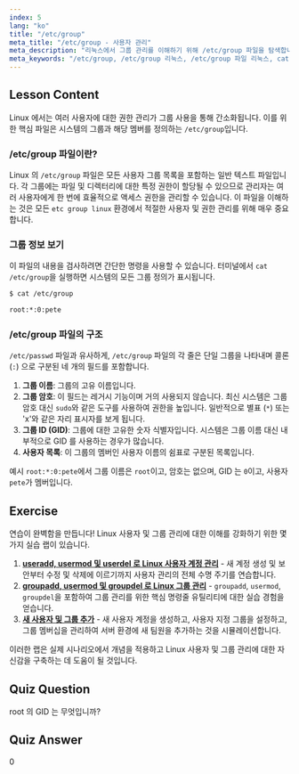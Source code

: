 ```yaml
---
index: 5
lang: "ko"
title: "/etc/group"
meta_title: "/etc/group - 사용자 관리"
meta_description: "리눅스에서 그룹 관리를 이해하기 위해 /etc/group 파일을 탐색합니다. cat /etc/group으로 그룹 데이터를 보는 방법과 GID 및 사용자 목록을 포함한 구조를 이해합니다. 이 가이드는 etc group linux 파일의 필수 사항을 다룹니다."
meta_keywords: "/etc/group, /etc/group 리눅스, /etc/group 파일 리눅스, cat /etc/group, etc group 리눅스, 그룹 관리, GID, 리눅스 권한, 리눅스 그룹"
---
```


## Lesson Content

Linux 에서는 여러 사용자에 대한 권한 관리가 그룹 사용을 통해 간소화됩니다. 이를 위한 핵심 파일은 시스템의 그룹과 해당 멤버를 정의하는 `/etc/group`입니다.

### /etc/group 파일이란?

Linux 의 `/etc/group` 파일은 모든 사용자 그룹 목록을 포함하는 일반 텍스트 파일입니다. 각 그룹에는 파일 및 디렉터리에 대한 특정 권한이 할당될 수 있으므로 관리자는 여러 사용자에게 한 번에 효율적으로 액세스 권한을 관리할 수 있습니다. 이 파일을 이해하는 것은 모든 `etc group linux` 환경에서 적절한 사용자 및 권한 관리를 위해 매우 중요합니다.

### 그룹 정보 보기

이 파일의 내용을 검사하려면 간단한 명령을 사용할 수 있습니다. 터미널에서 `cat /etc/group`을 실행하면 시스템의 모든 그룹 정의가 표시됩니다.

```bash
$ cat /etc/group

root:*:0:pete
```

### /etc/group 파일의 구조

`/etc/passwd` 파일과 유사하게, `/etc/group` 파일의 각 줄은 단일 그룹을 나타내며 콜론 (`:`) 으로 구분된 네 개의 필드를 포함합니다.

1. **그룹 이름**: 그룹의 고유 이름입니다.
2. **그룹 암호**: 이 필드는 레거시 기능이며 거의 사용되지 않습니다. 최신 시스템은 그룹 암호 대신 `sudo`와 같은 도구를 사용하여 권한을 높입니다. 일반적으로 별표 (`*`) 또는 'x'와 같은 자리 표시자를 보게 됩니다.
3. **그룹 ID (GID)**: 그룹에 대한 고유한 숫자 식별자입니다. 시스템은 그룹 이름 대신 내부적으로 GID 를 사용하는 경우가 많습니다.
4. **사용자 목록**: 이 그룹의 멤버인 사용자 이름의 쉼표로 구분된 목록입니다.

예시 `root:*:0:pete`에서 그룹 이름은 `root`이고, 암호는 없으며, GID 는 `0`이고, 사용자 `pete`가 멤버입니다.

## Exercise

연습이 완벽함을 만듭니다! Linux 사용자 및 그룹 관리에 대한 이해를 강화하기 위한 몇 가지 실습 랩이 있습니다.

1. **[useradd, usermod 및 userdel 로 Linux 사용자 계정 관리](https://labex.io/ko/labs/comptia-manage-linux-user-accounts-with-useradd-usermod-and-userdel-590837)** - 새 계정 생성 및 보안부터 수정 및 삭제에 이르기까지 사용자 관리의 전체 수명 주기를 연습합니다.
2. **[groupadd, usermod 및 groupdel 로 Linux 그룹 관리](https://labex.io/ko/labs/comptia-manage-linux-groups-with-groupadd-usermod-and-groupdel-590836)** - `groupadd`, `usermod`, `groupdel`을 포함하여 그룹 관리를 위한 핵심 명령줄 유틸리티에 대한 실습 경험을 얻습니다.
3. **[새 사용자 및 그룹 추가](https://labex.io/ko/labs/linux-add-new-user-and-group-17987)** - 새 사용자 계정을 생성하고, 사용자 지정 그룹을 설정하고, 그룹 멤버십을 관리하여 서버 환경에 새 팀원을 추가하는 것을 시뮬레이션합니다.

이러한 랩은 실제 시나리오에서 개념을 적용하고 Linux 사용자 및 그룹 관리에 대한 자신감을 구축하는 데 도움이 될 것입니다.

## Quiz Question

root 의 GID 는 무엇입니까?

## Quiz Answer

0
